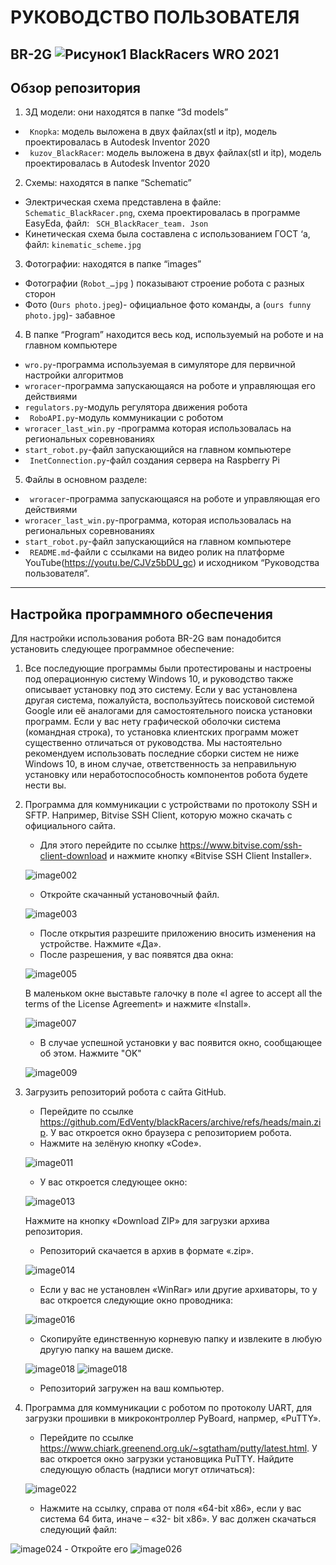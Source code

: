 # РУКОВОДСТВО ПОЛЬЗОВАТЕЛЯ
BR-2G 
![Рисунок1](https://user-images.githubusercontent.com/80317959/129823910-77be7fb0-0ab2-45dd-8bca-df48c1715f8c.png)
BlackRacers 
WRO 2021
---
## Обзор репозитория
1.	3Д модели: они находятся в папке “3d models”
-	`` Knopka``: модель выложена в двух файлах(stl и itp), модель проектировалась в  Autodesk Inventor 2020
-	`` kuzov_BlackRacer``: модель выложена в двух файлах(stl и itp), модель проектировалась в  Autodesk Inventor 2020
2.	Схемы: находятся в папке “Schematic”
-	Электрическая схема представлена в файле: `` Schematic_BlackRacer.png``, схема проектировалась в программе EasyEda, файл: `` SCH_BlackRacer_team. Json``
-	 Кинетическая схема была составлена с использованием ГОСТ ‘а, файл: ``kinematic_scheme.jpg``
3.	Фотографии: находятся в папке “images”
-	Фотографии (`` Robot_…jpg `` ) показывают строение робота с разных сторон
-	Фото (`` Ours photo.jpeg ``)- официальное фото команды, а (`` ours funny photo.jpg ``)- забавное
4.	В папке “Program” находится весь код, используемый на роботе и на главном компьютере
-	`` wro.py ``-программа используемая в симуляторе для первичной настройки алгоритмов
-	`` wroracer ``-программа запускающаяся на роботе и управляющая его действиями
-	`` regulators.py ``-модуль регулятора движения робота
-	`` RoboAPI.py``-модуль коммуникации с роботом
-	`` wroracer_last_win.py `` -программа которая использовалась на региональных соревнованиях
-	`` start_robot.py ``-файл запускающийся на главном компьютере 
-	`` InetConnection.py``-файл создания сервера на Raspberry Pi
5.	Файлы в основном разделе:
-	`` wroracer``-программа запускающаяся на роботе и управляющая его действиями
-	``wroracer_last_win.py``-программа, которая использовалась на региональных соревнованиях
-	``start_robot.py``-файл запускающийся на главном компьютере 
-	`` README.md``-файли с ссылками на видео ролик на платформе YouTube(https://youtu.be/CJVz5bDU_gc) и исходником “Руководства пользователя”.
---
## Настройка программного обеспечения
Для настройки использования робота BR-2G вам понадобится установить следующее программное обеспечение:
1. Все последующие программы были протестированы и настроены под операционную систему Windows 10, и руководство также описывает установку под это систему. Если у вас установлена другая система, пожалуйста, воспользуйтесь поисковой системой Google или её аналогами для самостоятельного поиска установки программ. Если у вас нету графической оболочки система (командная строка), то установка клиентских программ может существенно отличаться от руководства. Мы настоятельно рекомендуем использовать последние сборки систем не ниже Windows 10, в ином случае, ответственность за неправильную установку или неработоспособность компонентов робота будете нести вы.

2. Программа для коммуникации с устройствами по протоколу SSH и SFTP. Например, Bitvise SSH Client, которую можно скачать с официального сайта. 
	-	Для этого перейдите по ссылке https://www.bitvise.com/ssh-client-download и нажмите кнопку «Bitvise SSH Client 		Installer».
 
	![image002](https://user-images.githubusercontent.com/80317959/129824608-fe3af042-959d-4ccf-aaa3-9312ea026d93.png)
	-	Откройте скачанный установочный файл.
 
	![image003](https://user-images.githubusercontent.com/80317959/129824636-e8de3e8c-bb1c-483a-855b-0d9d3c0097fc.png)
	-	После открытия разрешите приложению вносить изменения на устройстве. Нажмите «Да».
	-	После разрешения, у вас появятся два окна: 

	![image005](https://user-images.githubusercontent.com/80317959/129824695-265f6b38-87fe-4b9e-ade9-dca456e5ce2c.png)
	
	В маленьком окне выставьте галочку в поле «I agree to accept all the terms of the License Agreement» и нажмите «Install».
  
	![image007](https://user-images.githubusercontent.com/80317959/129825008-e49fb9a8-92bf-45db-86e1-4af12a27a9df.png)
	-	В случае успешной установки у вас появится окно, сообщающее об этом. Нажмите "OK" 
	
	![image009](https://user-images.githubusercontent.com/80317959/129825065-348fbeca-04e7-4684-9839-575cc17a7070.png)

3. Загрузить репозиторий робота с сайта GitHub.
	-	Перейдите по ссылке https://github.com/EdVenty/blackRacers/archive/refs/heads/main.zip. У вас откроется окно браузера 		 с репозиторием робота.
	-	Нажмите на зелёную кнопку «Code». 
	
	![image011](https://user-images.githubusercontent.com/80317959/129826395-4ee6dedc-dc83-436f-965b-425b9c9f78ea.png)
	-	У вас откроется следующее окно: 
		
	![image013](https://user-images.githubusercontent.com/80317959/129826444-9871a02d-922c-4320-82cf-2d65a1e288a2.png)
	
	Нажмите на кнопку «Download ZIP» для загрузки архива репозитория.
	-	Репозиторий скачается в архив в формате «.zip». 
	
	![image014](https://user-images.githubusercontent.com/80317959/129826627-684fa183-e1f1-48c9-8475-d2be2f3f2759.png)
	-	Если у вас не установлен «WinRar» или другие архиваторы, то у вас откроется следующие окно проводника: 
	
	![image016](https://user-images.githubusercontent.com/80317959/129985270-b3985063-01fc-4f07-a192-b956ab9d7fde.png)
	-	Скопируйте единственную корневую папку и извлеките в любую другую папку на вашем диске.
	
	![image018](https://user-images.githubusercontent.com/80317959/129985324-43f1e20e-9be0-4e70-a4d2-710ae2fcd5f5.png)
	![image018](https://user-images.githubusercontent.com/80317959/129985341-140a5d90-bbbe-4e24-b57b-8a1d6e348ace.png)
	-	Репозиторий загружен на ваш компьютер.
4. Программа для коммуникации с роботом по протоколу UART, для загрузки прошивки в микроконтроллер PyBoard, напрмер, «PuTTY».
	-	Перейдите по ссылке https://www.chiark.greenend.org.uk/~sgtatham/putty/latest.html. У вас откроется окно загрузки установщика PuTTY. Найдите следующую область 			(надписи могут отличаться):  
	
	![image022](https://user-images.githubusercontent.com/80317959/129985851-20ef1c04-061d-4afa-99b1-0106ab5dd788.png)
	-	Нажмите на ссылку, справа от поля «64-bit x86», если у вас система 64 бита, иначе – «32-		bit x86». У вас должен скачаться следующий файл: 

![image024](https://user-images.githubusercontent.com/80317959/129986069-605bf70e-d59b-412b-8215-d9bc005b6f69.png)
	-	Откройте его
![image026](https://user-images.githubusercontent.com/80317959/129986296-8776bb72-eb84-4783-977d-6702f69d060e.png)
